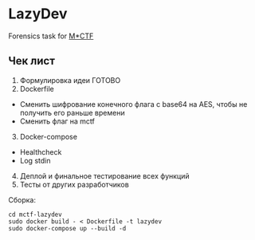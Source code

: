 # LazyDev
Forensics task for [M*CTF](https://mctf.online)

## Чек лист
1. Формулировка идеи ГОТОВО
2. Dockerfile
 - Сменить шифрование конечного флага с base64 на AES, чтобы не получить его раньше времени
 - Сменить флаг на mctf
3. Docker-compose
 - Healthсheck 
 - Log stdin
4. Деплой и финальное тестирование всех функций
5. Тесты от других разработчиков

Сборка:
```
cd mctf-lazydev
sudo docker build - < Dockerfile -t lazydev 
sudo docker-compose up --build -d
```
